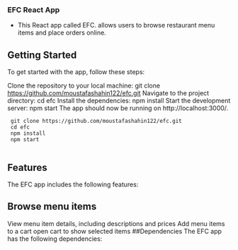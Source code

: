 ### EFC React App

-	This React app called EFC. allows users to browse restaurant menu items and place orders online.

## Getting Started

To get started with the app, follow these steps:

Clone the repository to your local machine: git clone https://github.com/moustafashahin122/efc.git
Navigate to the project directory: cd efc
Install the dependencies: npm install
Start the development server: npm start
The app should now be running on http://localhost:3000/.

```
 git clone https://github.com/moustafashahin122/efc.git
 cd efc
 npm install
 npm start


```

## Features

The EFC app includes the following features:

## Browse menu items

View menu item details, including descriptions and prices
Add menu items to a cart
open cart to show selected items
##Dependencies
The EFC app has the following dependencies:


